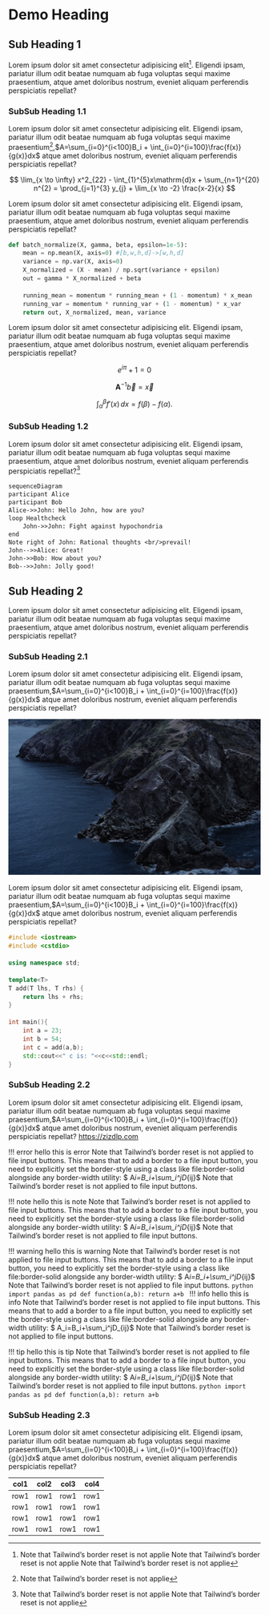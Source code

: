 # Demo Heading

## Sub Heading 1

Lorem ipsum dolor sit amet consectetur adipisicing elit[^1]. Eligendi ipsam, pariatur illum odit beatae numquam ab fuga voluptas sequi maxime praesentium, atque amet doloribus nostrum, eveniet aliquam perferendis perspiciatis repellat?

### SubSub Heading 1.1

Lorem ipsum dolor sit amet consectetur adipisicing elit. Eligendi ipsam, pariatur illum odit beatae numquam ab fuga voluptas sequi maxime praesentium[^2],$A=\sum_{i=0}^{i<100}B_i + \int_{i=0}^{i=100}\frac{f(x)}{g(x)}dx$ atque amet doloribus nostrum, eveniet aliquam perferendis perspiciatis repellat?

$$
\lim_{x \to \infty} x^2_{22} - \int_{1}^{5}x\mathrm{d}x + \sum_{n=1}^{20} n^{2} = \prod_{j=1}^{3} y_{j}  + \lim_{x \to -2} \frac{x-2}{x}
$$

Lorem ipsum dolor sit amet consectetur adipisicing elit. Eligendi ipsam, pariatur illum odit beatae numquam ab fuga voluptas sequi maxime praesentium, atque amet doloribus nostrum, eveniet aliquam perferendis perspiciatis repellat?

```python
def batch_normalize(X, gamma, beta, epsilon=1e-5):
    mean = np.mean(X, axis=0) #[b,w,h,d]->[w,h,d]
    variance = np.var(X, axis=0)
    X_normalized = (X - mean) / np.sqrt(variance + epsilon)
    out = gamma * X_normalized + beta

    running_mean = momentum * running_mean + (1 - momentum) * x_mean
    running_var = momentum * running_var + (1 - momentum) * x_var
    return out, X_normalized, mean, variance
```

Lorem ipsum dolor sit amet consectetur adipisicing elit. Eligendi ipsam, pariatur illum odit beatae numquam ab fuga voluptas sequi maxime praesentium, atque amet doloribus nostrum, eveniet aliquam perferendis perspiciatis repellat?

$$
\begin{equation}
e^{i \pi} + 1 = 0
\end{equation}
$$

$$
\begin{equation}
\mathbf{A}^{-1}\vec{b} = \vec{x}
\end{equation}
$$

$$
\begin{equation}
 \int_\alpha^\beta f'(x) \, dx=f(\beta)-f(\alpha).
\end{equation}
$$

### SubSub Heading 1.2

Lorem ipsum dolor sit amet consectetur adipisicing elit. Eligendi ipsam, pariatur illum odit beatae numquam ab fuga voluptas sequi maxime praesentium, atque amet doloribus nostrum, eveniet aliquam perferendis perspiciatis repellat?[^3]

```mermaid
sequenceDiagram
participant Alice
participant Bob
Alice->>John: Hello John, how are you?
loop Healthcheck
    John->>John: Fight against hypochondria
end
Note right of John: Rational thoughts <br/>prevail!
John-->>Alice: Great!
John->>Bob: How about you?
Bob-->>John: Jolly good!
```

## Sub Heading 2

Lorem ipsum dolor sit amet consectetur adipisicing elit. Eligendi ipsam, pariatur illum odit beatae numquam ab fuga voluptas sequi maxime praesentium, atque amet doloribus nostrum, eveniet aliquam perferendis perspiciatis repellat?

### SubSub Heading 2.1

Lorem ipsum dolor sit amet consectetur adipisicing elit. Eligendi ipsam, pariatur illum odit beatae numquam ab fuga voluptas sequi maxime praesentium,$A=\sum_{i=0}^{i<100}B_i + \int_{i=0}^{i=100}\frac{f(x)}{g(x)}dx$ atque amet doloribus nostrum, eveniet aliquam perferendis perspiciatis repellat?

![screen](./assets/screen.png)

Lorem ipsum dolor sit amet consectetur adipisicing elit. Eligendi ipsam, pariatur illum odit beatae numquam ab fuga voluptas sequi maxime praesentium,$A=\sum_{i=0}^{i<100}B_i + \int_{i=0}^{i=100}\frac{f(x)}{g(x)}dx$ atque amet doloribus nostrum, eveniet aliquam perferendis perspiciatis repellat?

```c++
#include <iostream>
#include <cstdio>

using namespace std;

template<T>
T add(T lhs, T rhs) {
    return lhs + rhs;
}

int main(){
    int a = 23;
    int b = 54;
    int c = add(a,b);
    std::cout<<" c is: "<<c<<std::endl;
}
```

### SubSub Heading 2.2

Lorem ipsum dolor sit amet consectetur adipisicing elit. Eligendi ipsam, pariatur illum odit beatae numquam ab fuga voluptas sequi maxime praesentium,$A=\sum_{i=0}^{i<100}B_i + \int_{i=0}^{i=100}\frac{f(x)}{g(x)}dx$ atque amet doloribus nostrum, eveniet aliquam perferendis perspiciatis repellat?
<https://zizdlp.com>

!!! error hello this is error
    Note that Tailwind’s border reset is not applied to file input buttons. This means that to add a border to a file input button, you need to explicitly set the border-style using a class like file:border-solid alongside any border-width utility:
    $ A*i=B_i+\sum_i^jD*{ij}$
    Note that Tailwind’s border reset is not applied to file input buttons.

!!! note hello this is note
    Note that Tailwind’s border reset is not applied to file input buttons. This means that to add a border to a file input button, you need to explicitly set the border-style using a class like file:border-solid alongside any border-width utility:
    $ A*i=B_i+\sum_i^jD*{ij}$
    Note that Tailwind’s border reset is not applied to file input buttons.

!!! warning hello this is warning
    Note that Tailwind’s border reset is not applied to file input buttons. This means that to add a border to a file input button, you need to explicitly set the border-style using a class like file:border-solid alongside any border-width utility:
    $ A*i=B_i+\sum_i^jD*{ij}$
        Note that Tailwind’s border reset is not applied to file input buttons.
        ```python
        import pandas as pd
        def function(a,b):
            return a+b
        ```
!!! info hello this is info
    Note that Tailwind’s border reset is not applied to file input buttons. This means that to add a border to a file input button, you need to explicitly set the border-style using a class like file:border-solid alongside any border-width utility:
    $ A_i=B_i+\sum_i^jD_{ij}$
    Note that Tailwind’s border reset is not applied to file input buttons.

!!! tip hello this is tip
    Note that Tailwind’s border reset is not applied to file input buttons. This means that to add a border to a file input button, you need to explicitly set the border-style using a class like file:border-solid alongside any border-width utility:
    $ A*i=B_i+\sum_i^jD*{ij}$
    Note that Tailwind’s border reset is not applied to file input buttons.
    ```python
    import pandas as pd
    def function(a,b):
        return a+b
    ```

### SubSub Heading 2.3

Lorem ipsum dolor sit amet consectetur adipisicing elit. Eligendi ipsam, pariatur illum odit beatae numquam ab fuga voluptas sequi maxime praesentium,$A=\sum_{i=0}^{i<100}B_i + \int_{i=0}^{i=100}\frac{f(x)}{g(x)}dx$ atque amet doloribus nostrum, eveniet aliquam perferendis perspiciatis repellat?

| col1 | col2 | col3 | col4 |
| ---- | ---- | ---- | ---- |
| row1 | row1 | row1 | row1 |
| row1 | row1 | row1 | row1 |
| row1 | row1 | row1 | row1 |
| row1 | row1 | row1 | row1 |

[^1]: Note that Tailwind’s border reset is not applie Note that Tailwind’s border reset is not applie Note that Tailwind’s border reset is not applie
[^2]: Note that Tailwind’s border reset is not applie
[^3]: Note that Tailwind’s border reset is not applie Note that Tailwind’s border reset is not applie
